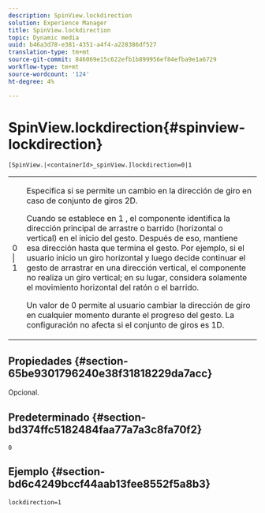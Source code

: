 ```yaml
---
description: SpinView.lockdirection
solution: Experience Manager
title: SpinView.lockdirection
topic: Dynamic media
uuid: b46a3d78-e381-4351-a4f4-a228386df527
translation-type: tm+mt
source-git-commit: 846069e15c622efb1b899956ef84efba9e1a6729
workflow-type: tm+mt
source-wordcount: '124'
ht-degree: 4%

---
```



# SpinView.lockdirection{#spinview-lockdirection}

`[SpinView.|<containerId>_spinView.]lockdirection=0|1`

<table id="table_18D47E7C6A2D4D68B94225CB621D5F7C"> 
 <tbody> 
  <tr> 
   <td colname="col1"> <p> <span class="codeph"> 0 | 1 </span> </p> </td> 
   <td colname="col2"> <p> Especifica si se permite un cambio en la dirección de giro en caso de conjunto de giros 2D. </p> <p>Cuando se establece en <span class="codeph"> 1 </span>, el componente identifica la dirección principal de arrastre o barrido (horizontal o vertical) en el inicio del gesto. Después de eso, mantiene esa dirección hasta que termina el gesto. Por ejemplo, si el usuario inicio un giro horizontal y luego decide continuar el gesto de arrastrar en una dirección vertical, el componente no realiza un giro vertical; en su lugar, considera solamente el movimiento horizontal del ratón o el barrido. </p> <p>Un valor de <span class="codeph"> 0 </span> permite al usuario cambiar la dirección de giro en cualquier momento durante el progreso del gesto. La configuración no afecta si el conjunto de giros es 1D. </p> </td> 
  </tr> 
 </tbody> 
</table>

## Propiedades {#section-65be9301796240e38f31818229da7acc}

Opcional.

## Predeterminado {#section-bd374ffc5182484faa77a7a3c8fa70f2}

`0`

## Ejemplo {#section-bd6c4249bccf44aab13fee8552f5a8b3}

`lockdirection=1`
